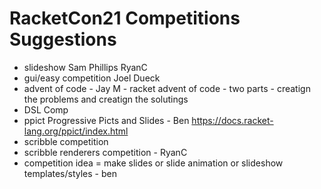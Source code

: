# RacketCon21 Competitions Suggestions

* slideshow Sam Phillips RyanC
* gui/easy competition Joel Dueck
* advent of code - Jay M - racket advent of code - two parts - creatign the problems and creatign the solutings
* DSL Comp
* ppict Progressive Picts and Slides - Ben  https://docs.racket-lang.org/ppict/index.html
* scribble competition
* scribble renderers competition - RyanC
* competition idea = make slides or slide animation or slideshow templates/styles - ben

